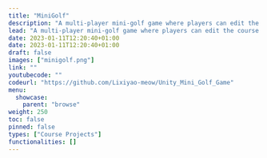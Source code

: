 ```yaml
---
title: "MiniGolf"
description: "A multi-player mini-golf game where players can edit the course layout and test it."
lead: "A multi-player mini-golf game where players can edit the course layout and test it. From UCL Virtual Environments (COMP0113) coursework 2023."
date: 2023-01-11T12:20:40+01:00
date: 2023-01-11T12:20:40+01:00
draft: false
images: ["minigolf.png"]
link: ""
youtubecode: ""
codeurl: "https://github.com/Lixiyao-meow/Unity_Mini_Golf_Game"
menu:
  showcase:
    parent: "browse"
weight: 250
toc: false
pinned: false
types: ["Course Projects"]
functionalities: []
---
```


